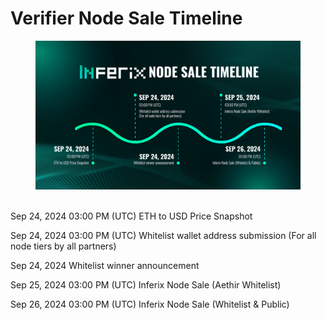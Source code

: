 # Verifier Node Sale Timeline

<figure><img src="../../.gitbook/assets/image (11).png" alt=""><figcaption></figcaption></figure>

\
Sep 24, 2024 03:00 PM (UTC) ETH to USD Price Snapshot

Sep 24, 2024 03:00 PM (UTC) Whitelist wallet address submission (For all node tiers by all partners)

Sep 24, 2024 Whitelist winner announcement

Sep 25, 2024 03:00 PM (UTC) Inferix Node Sale (Aethir Whitelist)

Sep 26, 2024 03:00 PM (UTC) Inferix Node Sale (Whitelist & Public)
